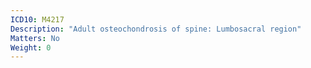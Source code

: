 ```yaml
---
ICD10: M4217
Description: "Adult osteochondrosis of spine: Lumbosacral region"
Matters: No
Weight: 0
---
```


